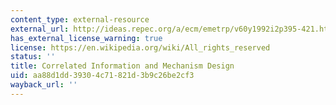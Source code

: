 ```yaml
---
content_type: external-resource
external_url: http://ideas.repec.org/a/ecm/emetrp/v60y1992i2p395-421.html
has_external_license_warning: true
license: https://en.wikipedia.org/wiki/All_rights_reserved
status: ''
title: Correlated Information and Mechanism Design
uid: aa88d1dd-3930-4c71-821d-3b9c26be2cf3
wayback_url: ''
---
```

